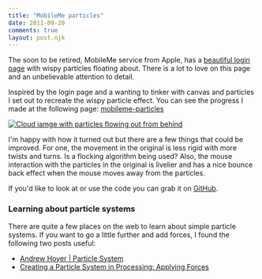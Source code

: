 ```yaml
---
title: "MobileMe particles"
date: 2011-09-20
comments: true
layout: post.njk
---
```

The soon to be retired, MobileMe service from Apple, has a [beautiful login page][1] with wispy particles floating about. There is a lot to love on this page and an unbelievable attention to detail.

Inspired by the login page and a wanting to tinker with canvas and particles I set out to recreate the wispy particle effect. You can see the progress I made at the following page: [mobileme-particles][2]

<div class="figure">
  <a href="http://lokeshdhakar.com/projects/mobileme-particles/">
    <img src="/media/posts/mobileme-particles/mobileme_particles.jpg" alt="Cloud iamge with particles flowing out from behind" title="mobileme_particles" />
  </a>
</div>

I'm happy with how it turned out but there are a few things that could be improved. For one, the movement in the original is less rigid with more twists and turns. Is a flocking algorithm being used? Also, the mouse interaction with the particles in the original is livelier and has a nice bounce back effect when the mouse moves away from the particles.

If you'd like to look at or use the code you can grab it on [GitHub][3].

### Learning about particle systems

There are quite a few places on the web to learn about simple particle systems. If you want to go a little further and add forces, I found the following two posts useful:

*   [Andrew Hoyer | Particle System][4]
*   [Creating a Particle System in Processing: Applying Forces][5]

 [1]: https://auth.me.com/authenticate?service=mail
 [2]: http://lokeshdhakar.com/projects/mobileme-particles/
 [3]: https://github.com/lokesh/mobileme-particles
 [4]: http://andrew-hoyer.com/experiments/particle_system/
 [5]: http://blog.datasingularity.com/?p=362
